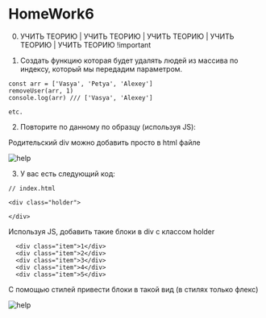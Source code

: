 # HomeWork6


0) УЧИТЬ ТЕОРИЮ | УЧИТЬ ТЕОРИЮ | УЧИТЬ ТЕОРИЮ | УЧИТЬ ТЕОРИЮ | УЧИТЬ ТЕОРИЮ  !important



1) Создать функцию которая будет удалять людей из массива по индексу, который мы передадим параметром. 

```
const arr = ['Vasya', 'Petya', 'Alexey']
removeUser(arr, 1)
console.log(arr) /// ['Vasya', 'Alexey']

etc.

```

2) Повторите по данному по образцу (используя JS):

Родительский div можно добавить просто в html файле

![help](https://raw.githubusercontent.com/olgamaslovaolga/Alevel-Markup/master/images/img-hw7.1.png)

3) У вас есть следующий код:

```
// index.html

<div class="holder">

</div>

```

Используя JS, добавить такие блоки в div с классом holder

```
  <div class="item">1</div>
  <div class="item">2</div>
  <div class="item">3</div>
  <div class="item">4</div>
  <div class="item">5</div>

```

С помощью стилей привести блоки в такой вид (в стилях только флекс)

![help](https://github.com/olgamaslovaolga/Alevel-Markup/raw/master/images/hw-8.3.png)
